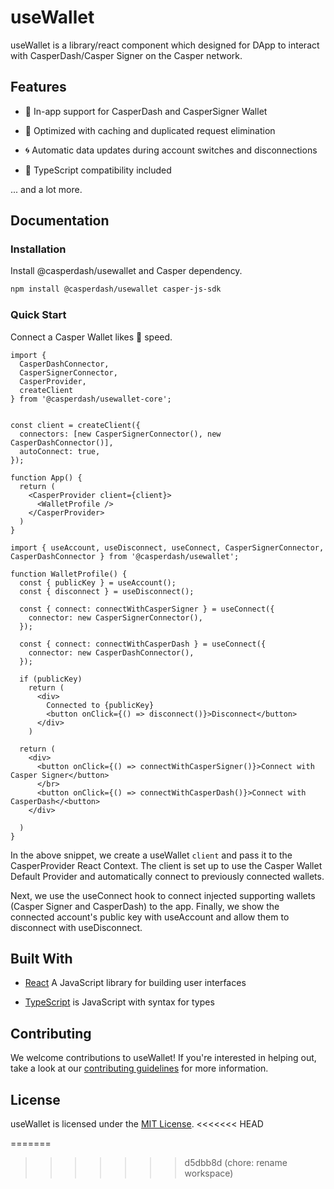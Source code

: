 # useWallet

useWallet is a library/react component which designed for DApp to interact with CasperDash/Casper Signer on the Casper network.

## Features

- 💼 In-app support for CasperDash and CasperSigner Wallet

- 👟 Optimized with caching and duplicated request elimination

- 🌀 Automatic data updates during account switches and disconnections

- 🦄 TypeScript compatibility included

... and a lot more.

## Documentation

### Installation

Install @casperdash/usewallet and Casper dependency.

```bash
npm install @casperdash/usewallet casper-js-sdk
```

### Quick Start

Connect a Casper Wallet likes 👻 speed.

```tsx
import {
  CasperDashConnector,
  CasperSignerConnector,
  CasperProvider,
  createClient
} from '@casperdash/usewallet-core';


const client = createClient({
  connectors: [new CasperSignerConnector(), new CasperDashConnector()],
  autoConnect: true,
});

function App() {
  return (
    <CasperProvider client={client}>
      <WalletProfile />
    </CasperProvider>
  )
}
```

```tsx
import { useAccount, useDisconnect, useConnect, CasperSignerConnector, CasperDashConnector } from '@casperdash/usewallet';

function WalletProfile() {
  const { publicKey } = useAccount();
  const { disconnect } = useDisconnect();

  const { connect: connectWithCasperSigner } = useConnect({
    connector: new CasperSignerConnector(),
  });

  const { connect: connectWithCasperDash } = useConnect({
    connector: new CasperDashConnector(),
  });

  if (publicKey)
    return (
      <div>
        Connected to {publicKey}
        <button onClick={() => disconnect()}>Disconnect</button>
      </div>
    )

  return (
    <div>
      <button onClick={() => connectWithCasperSigner()}>Connect with Casper Signer</button>
      </br>
      <button onClick={() => connectWithCasperDash()}>Connect with CasperDash</<button>
    </div>

  )
}
```

In the above snippet, we create a useWallet ```client``` and pass it to the CasperProvider React Context. The client is set up to use the Casper Wallet Default Provider and automatically connect to previously connected wallets.

Next, we use the useConnect hook to connect injected supporting wallets (Casper Signer and CasperDash) to the app. Finally, we show the connected account's public key with useAccount and allow them to disconnect with useDisconnect.

## Built With

- [React](https://reactjs.org) A JavaScript library for building user interfaces

- [TypeScript](https://www.typescriptlang.org/) is JavaScript with syntax for types

## Contributing

We welcome contributions to useWallet! If you're interested in helping out, take a look at our [contributing guidelines](https://github.com/CasperDash/useWallet/blob/master/CONTRIBUTING.md) for more information.

## License

useWallet is licensed under the [MIT License](https://github.com/CasperDash/useWallet/blob/master/LICENSE).
<<<<<<< HEAD


=======
>>>>>>> d5dbb8d (chore: rename workspace)



